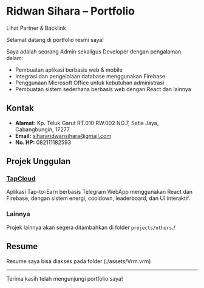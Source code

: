 # Ridwan Sihara – Portfolio



<Link href="/assets/5084525163845560448.vrm" className="text-blue-600 hover:underline font-medium"> 
  Lihat Partner & Backlink
</Link>

Selamat datang di portfolio resmi saya!

Saya adalah seorang Admin sekaligus Developer dengan pengalaman dalam:
- Pembuatan aplikasi berbasis web & mobile
- Integrasi dan pengelolaan database menggunakan Firebase
- Penggunaan Microsoft Office untuk kebutuhan administrasi
- Pembuatan sistem sederhana berbasis web dengan React dan lainnya

## Kontak
- **Alamat:** Kp. Teluk Garut RT.010 RW.002 NO.7, Setia Jaya, Cabangbungin, 17277
- **Email:** sihararidwansihara@gmail.com
- **No. HP:** 082111182593

## Projek Unggulan

### [TapCloud](./projects/tapcloud)
Aplikasi Tap-to-Earn berbasis Telegram WebApp menggunakan React dan Firebase, dengan sistem energi, cooldown, leaderboard, dan UI interaktif.

### Lainnya
Projek lainnya akan segera ditambahkan di folder `projects/others`./

## Resume
Resume saya bisa diakses pada folder (./assets/Vrm.vrm)

---

Terima kasih telah mengunjungi portfolio saya!
